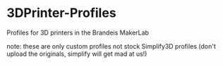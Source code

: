 # 3DPrinter-Profiles
Profiles for 3D printers in the Brandeis MakerLab

note: these are only custom profiles not stock Simplify3D profiles (don't upload the originals, simplify will get mad at us!)
